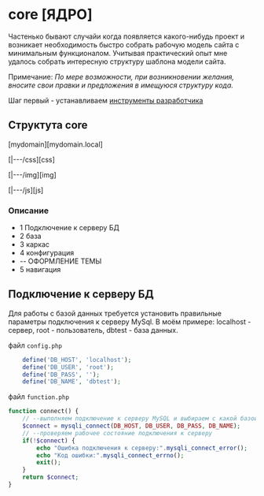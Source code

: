 # core [ЯДРО]

Частенько бывают случайи когда появляется какого-нибудь проект и возникает необходимость быстро собрать рабочую модель сайта с минимальным функционалом. Учитывая практический опыт мне удалось собрать интересную структуру шаблона модели сайта. 

Примечание: <i>По мере возможности, при возникновении желания, вносите свои правки и предложения в имещуюся структуру кода. </i>

Шаг первый - устанавливаем [инструменты разработчика][childrentoday]

[childrentoday]: https://github.com/childrentoday/registration/blob/master/install/MyTools.md


## Структута core

[mydomain][mydomain.local]

[|---/css][css]

[|---/img][img]

[|---/js][js]

### Описание 
* 1 Подключение к серверу БД
* 2 база
* 3 каркас
* 4 конфигурация
* -- ОФОРМЛЕНИЕ ТЕМЫ
* 5 навигация

## Подключение к серверу БД


Для работы с базой данных требуется установить правильные параметры подключения к серверу MySql. 
В моём примере: localhost - сервер, root - пользователь, dbtest - база данных.

файл `config.php`

```php
    define('DB_HOST', 'localhost');
    define('DB_USER', 'root');
    define('DB_PASS', '');
    define('DB_NAME', 'dbtest');
```

файл `function.php`

```php
function connect() {
    // --выполняем подключение к серверу MySQL и выбираем с какой базой будем работать
    $connect = mysqli_connect(DB_HOST, DB_USER, DB_PASS, DB_NAME);
    // --проверяем рабочее состояние подключения к серверу
    if(!$connect) {
        echo "Ошибка подключения к серверу:".mysqli_connect_error();
        echo "Код ошибки:".mysqli_connect_errno();
        exit();
    }
    return $connect;
}
```
